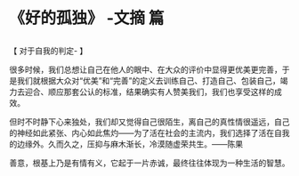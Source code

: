 # 《好的孤独》 -文摘 篇


## 

【 对于自我的判定- 】

很多时候，我们总想让自己在他人的眼中、在大众的评价中显得更优美更完善，于是我们就根据大众对“优美”和“完善”的定义去训练自己、打造自己、包装自己，竭力去迎合、顺应那套公认的标准，结果确实有人赞美我们，我们也享受这样的成效。

但时不时静下心来独处，我们却又觉得自己很陌生，离自己的真性情很遥远，自己的神经如此紧张、内心如此焦灼——为了活在社会的主流内，我们选择了活在自我的边缘外。久而久之，压抑与麻木渐长，冷漠随虚荣共生。——陈果


善意，根基上乃是有情有义，它起于一片赤诚，最终往往体现为一种生活的智慧。


